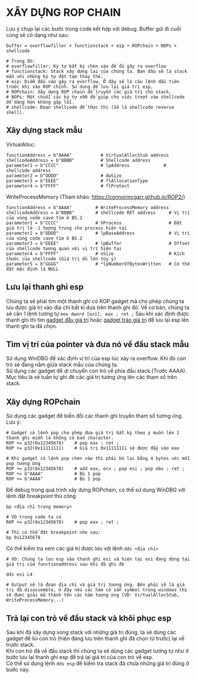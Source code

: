 # XÂY DỰNG ROP CHAIN
Lưu ý chụp lại các bước trong code kết hợp với debug.
Buffer gửi đi cuối cùng sẽ có dạng như sau:
```
buffer = overflowfiller + functionstack + eip + ROPchain + NOPs + shellcode

# Trong đó:
# overflowfiller: Ký tự bất kỳ chèn vào để đủ gây ra overflow
# functionstack: Stack xây dựng lại của chúng ta. Ban đầu sẽ là stack mẫu với những ký tự đặt tạm thay thế.
# eip: Điểm đầu vào gây ra overflow. Ở đây sẽ là câu lệnh đầu tiên trước khi vào ROP chính. Sử dụng để lưu lại giá trị esp.
# ROPchain: Xây dựng ROP chain để truyền các giá trị cho stack.
# NOPs: Một chuỗi các ký tự x90 để giúp cho việc trượt vào shellcode dễ dàng hơn không gặp lỗi.
# shellcode: Đoạn shellcode để thực thi (Sẽ là shellcode reverse shell).
```

## Xây dựng stack mẫu
VirtualAlloc:
```
functionAddress = b"AAAA"           # VirtualAllocStub address
shellcodeAddress = b"BBBB"          # Shellcode address
parameter1 = b"CCCC"                # lpAddress             # shellcode address
parameter2 = b"DDDD"                # dwSize
parameter3 = b"EEEE"                # flAllocationType
parameter4 = b"FFFF"                # flProtect
```
WriteProcessMemory (Tham khảo: https://connormcgarr.github.io/ROP2/)
```
functionAddress = b"AAAA"         # WriteProcessMemory address
shellcodeAddress = b"BBBB"        # shellcode RET address     # Vị trí của vùng code cave tìm ở B5.2
parameter1 = b"CCCC"              # hProcess                  # Đặt giá trị là -1 tượng trưng cho process hiện tại
parameter2 = b"DDDD"              # lpBaseAddress             # Vị trí của vùng code cave tìm ở B5.2
parameter3 = b"EEEE"              # lpBuffer                  # Offset của shellcode tương quan với vị trí hiện tại
parameter4 = b"FFFF"              # nSize                     # Kích thước của shellcode (Giá trị đủ lớn tùy ý) 
parameter5 = b"GGGG"              # *lpNumberOfBytesWritten   # Có thể đặt mặc định là NULL
```


## Lưu lại thanh ghi esp
Chúng ta sẽ phải tìm một thanh ghi có ROP gadget mà cho phép chúng ta lưu được giá trị vào địa chỉ bất kì dựa trên thanh ghi đó.
Về cơ bản, chúng ta sẽ cần 1 lệnh tương tự `mov dword [esi], eax ; ret ;`
Sau khi xác định được thanh ghi thì tìm [gadget đẩy giá trị](https://github.com/Cl0wnK1n9/ShellcodeTemplate-windowx86/blob/main/DEP%20bypass%20note/saveESP.md) hoặc [gadget tráo giá trị](https://github.com/Cl0wnK1n9/ShellcodeTemplate-windowx86/blob/main/DEP%20bypass%20note/swapESP.md) để lưu lại esp lên thanh ghi ta đã chọn.


## Tìm vị trí của pointer và đưa nó về đầu stack mẫu
Sử dụng WinDBG để xác định vị trí của esp lúc xảy ra overflow. Khi đó con trỏ sẽ đang nằm giữa stack mẫu của chúng ta. \
Sử dụng các gadget để di chuyển con trỏ về phía đầu stack (Trước AAAA). \
Mục tiêu là sẽ tuần tự ghi đè các giá trị tương ứng lên các tham số trên stack.


## Xây dựng ROPchain 
Sử dụng các gadget để biến đổi các thanh ghi truyền tham số tương ứng.
Lưu ý:
```
# Gadget có lệnh pop cho phép đưa giá trị bất kỳ theo ý muốn lên 1 thanh ghi miễn là không có bad character.
ROP += p32(0x12345678)    # pop eax ; ret ;
ROP += p32(0x11111111)    # Giá trị 0x11111111 sẽ được đẩy vào eax

# Khi gadget có lệnh pop chèn vào thì phải bù lại bằng 4 bytes với mỗi pop tương ứng 
ROP += p32(0x12345678)    # add eax, ecx ; pop esi ; pop ebx ; ret ;
ROP += b"AAAA"            # Bù 1 pop
ROP += b"AAAA"            # Bù 1 pop
```

Để debug trong quá trình xây dựng ROPchain, có thể sử dụng WinDBG với lệnh đặt breakpoint thủ công
```
bp <địa chỉ trong memory>

# VD trong code ta có 
ROP += p32(0x12345678)    # pop eax ; ret ;

# Thì có thể đặt breakpoint như sau:
bp 0x12345678
```

Có thể kiểm tra xem các giá trị được lưu với lệnh `dds <địa chỉ>`
```
# VD: Chúng ta lưu esp vào thanh ghi esi và hiện tại esi đang dừng tại giá trị của functionaddress sau khi đã ghi đè

dds esi L4

# Output sẽ là đoạn địa chỉ và giá trị tương ứng. Bên phải sẽ là giá trị đã disassemble, ở đây nếu các hàm có sẵn symbol trong windows thì sẽ được giải mã thành tên các hàm tương ứng (VD: VirtualAllocStub, WriteProcessMemory...)
```

## Trả lại con trỏ về đầu stack và khôi phục esp
Sau khi đã xây dựng xong stack với những giá trị đúng, ta sẽ dùng các gadget để lùi con trỏ (hiện đang lưu trên thanh ghi đã chọn từ trước) lại về trước stack. \
Khi con trỏ đã về đầu stack thì chúng ta sẽ dùng các gadget tương tự như ở bước lưu lại thanh ghi esp để trả lại giá trị của con trỏ về esp. \
Có thể sử dụng lệnh `dds esp` để kiểm tra stack đã chứa những giá trị đúng ở bước này.



